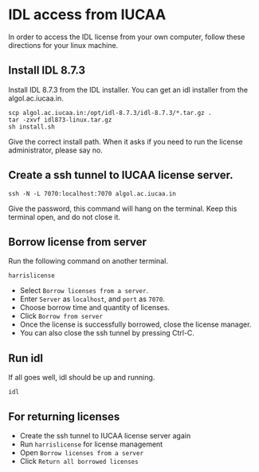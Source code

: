 # IDL access from IUCAA

In order to access the IDL license from your own computer, follow these directions for your linux machine.

## Install IDL 8.7.3

Install IDL 8.7.3 from the IDL installer. You can get an idl installer from the algol.ac.iucaa.in.

```
scp algol.ac.iucaa.in:/opt/idl-8.7.3/idl-8.7.3/*.tar.gz .
tar -zxvf idl873-linux.tar.gz
sh install.sh
```

Give the correct install path. When it asks if you need to run the license administrator, please say no.

## Create a ssh tunnel to IUCAA license server.

```
ssh -N -L 7070:localhost:7070 algol.ac.iucaa.in
```

Give the password, this command will hang on the terminal. Keep this terminal open, and do not close it.

## Borrow license from server

Run the following command on another terminal.
```
harrislicense
```

* Select `Borrow licenses from a server`. 
* Enter `Server` as `localhost`, and `port` as `7070`.
* Choose borrow time and quantity of licenses.
* Click `Borrow from server`
* Once the license is successfully borrowed, close the license manager.
* You can also close the ssh tunnel by pressing Ctrl-C.

## Run idl

If all goes well, idl should be up and running.

```
idl
```

## For returning licenses

* Create the ssh tunnel to IUCAA license server again
* Run `harrislicense` for license management
* Open `Borrow licenses from a server`
* Click `Return all borrowed licenses`

